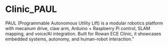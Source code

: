 # Clinic_PAUL
PAUL (Programmable Autonomous Utility Lift) is a modular robotics platform with mecanum drive, claw arm, Arduino + Raspberry Pi control, SLAM mapping, and voice/AI integration. Built for Rowan ECE Clinic, it showcases embedded systems, autonomy, and human-robot interaction.”
